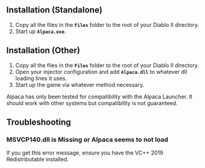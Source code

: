 ## Installation (Standalone)

1. Copy all the files in the **`Files`** folder to the root of your Diablo II directory.
2. Start up **`Alpaca.exe`**.
 
## Installation (Other)

1. Copy all the files in the **`Files`** folder to the root of your Diablo II directory.
2. Open your injector configuration and add **`Alpaca.dll`** to whatever dll loading lines it uses.
3. Start up the game via whatever method necessary.

Alpaca has only been tested for compatibility with the Alpaca Launcher.
It should work with other systems but compatibility is not guaranteed.

## Troubleshooting

### MSVCP140.dll is Missing or Alpaca seems to not load

If you get this error message, ensure you have the VC++ 2019 Redistributable installed.